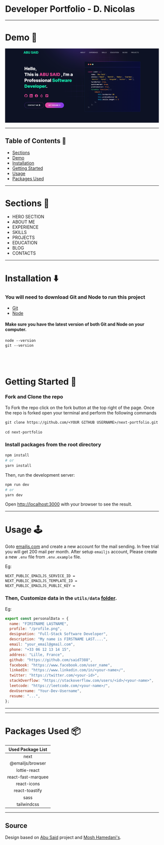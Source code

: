 # Developer Portfolio - D. Nicolas

---

# Demo :movie_camera:

![](./public/image/screen.png)

---

## Table of Contents :scroll:

- [Sections](#sections-bookmark)
- [Demo](#demo-movie_camera)
- [Installation](#installation-arrow_down)
- [Getting Started](#getting-started-dart)
- [Usage](#usage-joystick)
- [Packages Used](#packages-used-package)

---

# Sections :bookmark:

- HERO SECTION
- ABOUT ME
- EXPERIENCE
- SKILLS
- PROJECTS
- EDUCATION
- BLOG
- CONTACTS

---

# Installation :arrow_down:

### You will need to download Git and Node to run this project

- [Git](https://git-scm.com/downloads)
- [Node](https://nodejs.org/en/download/)

#### Make sure you have the latest version of both Git and Node on your computer.

```
node --version
git --version
```

## <br />

# Getting Started :dart:

### Fork and Clone the repo

To Fork the repo click on the fork button at the top right of the page. Once the repo is forked open your terminal and perform the following commands

```
git clone https://github.com/<YOUR GITHUB USERNAME>/next-portfolio.git

cd next-portfolio
```

### Install packages from the root directory

```bash
npm install
# or
yarn install
```

Then, run the development server:

```bash
npm run dev
# or
yarn dev
```

Open [http://localhost:3000](http://localhost:3000) with your browser to see the result.

---

# Usage :joystick:

Goto [emailjs.com](https://www.emailjs.com/) and create a new account for the mail sending. In free trial you will get 200 mail per month. After setup `emailjs` account, Please create a new `.env` file from `.env.example` file.

Eg:

```env
NEXT_PUBLIC_EMAILJS_SERVICE_ID =
NEXT_PUBLIC_EMAILJS_TEMPLATE_ID =
NEXT_PUBLIC_EMAILJS_PUBLIC_KEY =
```

### Then, Customize data in the `utils/data` [folder](https://github.com/said7388/next-portfolio/tree/main/utils/data).

Eg:

```javascript
export const personalData = {
  name: "FIRSTNAME LASTNAME",
  profile: "/profile.png",
  designation: "Full-Stack Software Developer",
  description: "My name is FIRSTNAME LAST....",
  email: "your_email@gmail.com",
  phone: "+33 06 12 13 14 15",
  address: "Lille, France",
  github: "https://github.com/said7388",
  facebook: "https://www.facebook.com/user_name",
  linkedIn: "https://www.linkedin.com/in/<your-name>/",
  twitter: "https://twitter.com/<your-id>",
  stackOverflow: "https://stackoverflow.com/users/<id>/<your-name>",
  leetcode: "https://leetcode.com/<your-name>/",
  devUsername: "Your-Dev-Username",
  resume: "...",
};
```

---

---

# Packages Used :package:

| Used Package List  |
| :----------------: |
|        next        |
|  @emailjs/browser  |
|    lottie-react    |
| react-fast-marquee |
|    react-icons     |
|   react-toastify   |
|        sass        |
|    tailwindcss     |

---

## Source

Design based on [Abu Said](https://dev.to/said7388/build-an-awesome-next-portfolio-website-4cj9?ref=dailydev) project and [Mosh Hamedani's](https://codewithmosh.com/).
